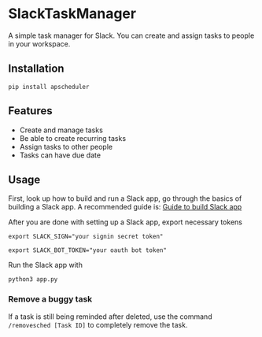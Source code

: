 # SlackTaskManager
A simple task manager for Slack. You can create and assign tasks to people in your workspace.
## Installation
    pip install apscheduler
## Features
* Create and manage tasks
* Be able to create recurring tasks
* Assign tasks to other people
* Tasks can have due date
## Usage
First, look up how to build and run a Slack app, go through the basics of building a Slack app. A recommended guide is: [Guide to build Slack app](https://www.digitalocean.com/community/tutorials/how-to-build-a-slackbot-in-python-on-ubuntu-20-04)

After you are done with setting up a Slack app, export necessary tokens

    export SLACK_SIGN="your signin secret token"
    
    export SLACK_BOT_TOKEN="your oauth bot token"

Run the Slack app with

    python3 app.py
    
### Remove a buggy task
If a task is still being reminded after deleted, use the command `/removesched [Task ID]` to completely remove the task.
